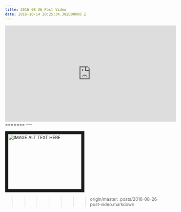 ```yaml
---
title: 2016 08 26 Post Video
date: 2016-10-14 20:25:34.302000000 Z
---
```


<iframe width="560" height="315" src="https://www.youtube.com/embed/FU3UYJD69Pk" frameborder="0" allowfullscreen></iframe>
=======
---

<a href="http://www.youtube.com/watch?feature=player_embedded&v=YOUTUBE_VIDEO_ID_HERE
" target="_blank"><img src="http://img.youtube.com/vi/YOUTUBE_VIDEO_ID_HERE/0.jpg"
alt="IMAGE ALT TEXT HERE" width="240" height="180" border="10" /></a>
>>>>>>> origin/master:_posts/2016-08-26-post-video.markdown
